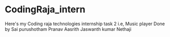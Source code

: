 # CodingRaja_intern 
Here's my Coding raja technologies internship task 2 i.e, Music player 
Done by Sai purushotham 
Pranav Aasrith 
Jaswanth kumar 
Nethaji 
